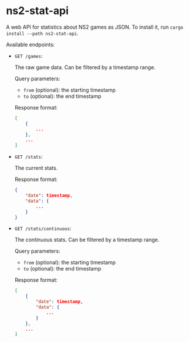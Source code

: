 # ns2-stat-api

A web API for statistics about NS2 games as JSON. To install it, run `cargo install --path ns2-stat-api`.

Available endpoints:

* `GET /games`:

  The raw game data. Can be filtered by a timestamp range.

  Query parameters:

  - `from` (optional): the starting timestamp
  - `to` (optional): the end timestamp

  Response format:

  ```json
  [
      {
          ...
      },
      ...
  ]
  ```

* `GET /stats`:

  The current stats.

  Response format:

  ```json
  {
      "date": timestamp,
      "data": {
          ...
      }
  }
  ```

* `GET /stats/continuous`:

  The continuous stats. Can be filtered by a timestamp range.

  Query parameters:

  - `from` (optional): the starting timestamp
  - `to` (optional): the end timestamp

  Response format:

  ```json
  [
      {
          "date": timestamp,
          "data": {
              ...
          }
      },
      ...
  ]
  ```
